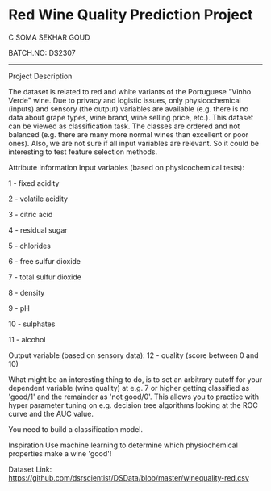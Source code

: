 # Red Wine Quality Prediction Project

C SOMA SEKHAR GOUD

BATCH.NO: DS2307

---------------------------------------------------

Project Description

The dataset is related to red and white variants of the Portuguese "Vinho Verde" wine. Due to privacy and 
logistic issues, only physicochemical (inputs) and sensory (the output) variables are available (e.g. there 
is no data about grape types, wine brand, wine selling price, etc.).
This dataset can be viewed as classification task. The classes are ordered and not balanced (e.g. there 
are many more normal wines than excellent or poor ones). Also, we are not sure if all input variables are 
relevant. So it could be interesting to test feature selection methods.

Attribute Information
Input variables (based on physicochemical tests):

1 - fixed acidity

2 - volatile acidity

3 - citric acid

4 - residual sugar

5 - chlorides

6 - free sulfur dioxide

7 - total sulfur dioxide

8 - density

9 - pH

10 - sulphates

11 - alcohol

Output variable (based on sensory data):
12 - quality (score between 0 and 10)

What might be an interesting thing to do, is to set an arbitrary cutoff for your dependent variable 
(wine quality) at e.g. 7 or higher getting classified as 'good/1' and the remainder as 'not good/0'.
This allows you to practice with hyper parameter tuning on e.g. decision tree algorithms looking at 
the ROC curve and the AUC value.

You need to build a classification model.

Inspiration
Use machine learning to determine which physiochemical properties make a wine 'good'!

Dataset Link: https://github.com/dsrscientist/DSData/blob/master/winequality-red.csv

